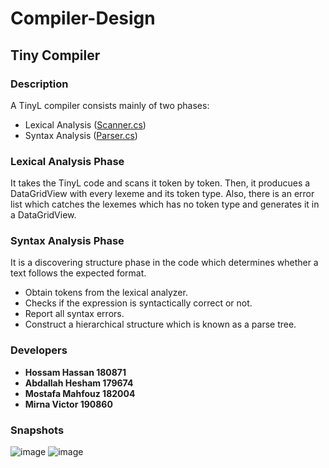 # Compiler-Design
## Tiny Compiler 

### Description 
A TinyL compiler consists mainly of two phases:
- Lexical Analysis ([Scanner.cs](https://github.com/abdozargina/Compiler-Design/blob/main/Tiny_Compiler_Project/Scanner.cs)) 
- Syntax Analysis ([Parser.cs](https://github.com/abdozargina/Compiler-Design/blob/main/Tiny_Compiler_Project/Parser.cs))
 
### Lexical Analysis Phase
It takes the TinyL code and scans it token by token. Then, it producues a DataGridView with every lexeme and its token type. Also, there is an error list which catches the lexemes which has no token type and generates it in a DataGridView. 

### Syntax Analysis Phase
It is a discovering structure phase in the code which determines whether a text follows the expected format.
- Obtain tokens from the lexical analyzer.
- Checks if the expression is syntactically correct or not.
- Report all syntax errors.
- Construct a hierarchical structure which is known as a parse tree.

### Developers
- **Hossam Hassan 180871**
- **Abdallah Hesham 179674**
- **Mostafa Mahfouz 182004**
- **Mirna Victor 190860**

### Snapshots
![image](https://user-images.githubusercontent.com/42946298/148419743-d307cac5-b0e8-4853-b313-acba8fb541a9.png)
![image](https://user-images.githubusercontent.com/42946298/148419923-edd71cfa-f2ad-43d8-a4d6-8135170dd103.png)
